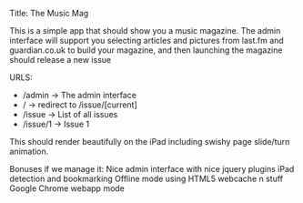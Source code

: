 Title: The Music Mag

This is a simple app that should show you a music magazine.
The admin interface will support you selecting articles and pictures from last.fm and guardian.co.uk to build your magazine, and then launching the magazine should release a new issue

URLS:
 * /admin -> The admin interface
 * / -> redirect to /issue/[current]
 * /issue -> List of all issues
 * /issue/1 -> Issue 1

This should render beautifully on the iPad including swishy page slide/turn animation.

Bonuses if we manage it:
Nice admin interface with nice jquery plugins
iPad detection and bookmarking
Offline mode using HTML5 webcache n stuff
Google Chrome webapp mode
